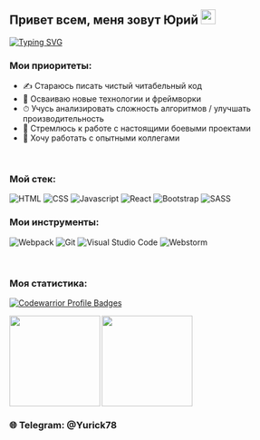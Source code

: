 ## Привет всем, меня зовут Юрий <img src="https://github.com/blackcater/blackcater/raw/main/images/Hi.gif" height="26"/>

[![Typing SVG](https://readme-typing-svg.herokuapp.com?size=22&duration=3500&color=888888&width=500&height=40&lines=%D0%AF%20%D0%BD%D0%B0%D1%87%D0%B8%D0%BD%D0%B0%D1%8E%D1%89%D0%B8%D0%B9%20+frontend+%D1%80%D0%B0%D0%B7%D1%80%D0%B0%D0%B1%D0%BE%D1%82%D1%87%D0%B8%D0%BA)](https://git.io/typing-svg)

### Мои приоритеты:
- ✍ Стараюсь писать чистый читабельный код
- 🚀 Осваиваю новые технологии и фреймворки
- ⏱ Учусь анализировать сложность алгоритмов / улучшать производительность
- 🎯 Стремлюсь к работе с настоящими боевыми проектами
- 🔞 Хочу работать с опытными коллегами

<br>

### Мой стек: 
![HTML](https://img.shields.io/badge/-HTML-0d1117?style=for-the-badge&logo=html5)
![CSS](https://img.shields.io/badge/-CSS-0d1117?style=for-the-badge&logo=css3)
![Javascript](https://img.shields.io/badge/-Javascript-0d1117?style=for-the-badge&logo=Javascript)
![React](https://img.shields.io/badge/-React-0d1117?style=for-the-badge&logo=React)
![Bootstrap](https://img.shields.io/badge/-Bootstrap-0d1117?style=for-the-badge&logo=bootstrap)
![SASS](https://img.shields.io/badge/-SASS-0d1117?style=for-the-badge&logo=sass)

### Мои инструменты: 
![Webpack](https://img.shields.io/badge/-Webpack-0d1117?style=for-the-badge&logo=Webpack)
![Git](https://img.shields.io/badge/git-0d1117?style=for-the-badge&logo=git)
![Visual Studio Code](https://img.shields.io/badge/VScode-0d1117?style=for-the-badge&logo=visual-studio-code)
![Webstorm](https://img.shields.io/badge/Webstorm-0d1117?style=for-the-badge&logo=Webstorm)

<br>

### Моя статистика:
[![Codewarrior Profile Badges](https://www.codewars.com/users/Yurick/badges/large)](https://www.codewars.com/users/Yurick)

<a href="https://github-readme-stats.vercel.app/api?username=Yurick78&show_icons=true&include_all_commits=true&theme=react">
  <img  align="left" height="160" src="https://github-readme-stats.vercel.app/api?username=Yurick78&show_icons=true&include_all_commits=true&theme=react" />
</a>
<a href="https://github-readme-stats.vercel.app/api/top-langs/?username=Yurick78&layout=compact&theme=react">
  <img align="center" height="160" src="https://github-readme-stats.vercel.app/api/top-langs/?username=Yurick78&layout=compact&theme=react&card_width=140" />
</a>

### 🌐 Telegram: @Yurick78

